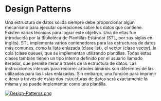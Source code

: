 # Design Patterns
Una estructura de datos sólida siempre debe proporcionar algún mecanismo para ejecutar operaciones sobre los datos que contiene. Existen varias técnicas para lograr este objetivo. Una de ellas fue introducida por la Biblioteca de Plantillas Estándar (STL, por sus siglas en inglés). STL implementa varios contenedores para las estructuras de datos más comunes, como la lista enlazada (clase list), el vector (clase vector), la cola (clase queue), que se implementan utilizando plantillas. Todas estas clases también tienen un tipo interno definido por el usuario llamado iterador, que permite iterar a través de la estructura de datos. Las instrucciones internas para recorrer árboles binarios son diferentes de las utilizadas para las listas enlazadas. Sin embargo, una función para imprimir e iterar a través de estas dos estructuras de datos será exactamente la misma y se puede implementar como una plantilla.

[![Design-Patterns.png](https://i.postimg.cc/ncghDSR0/Design-Patterns.png)](https://postimg.cc/mt34xjGH)
